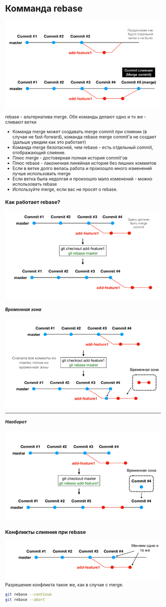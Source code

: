 # Комманда rebase

![img.png](img.png)

rebase - альтернатива merge. Обе команды делают одно и то же - сливают ветки
- Команда merge может создавать merge commit при слиянии (в случае не
fast-forward), команда rebase merge commit'а не создает (дальше увидим
как это работает)
- Команда merge безопасней, чем rebase - есть отдельный commit,
отображающий слияние.
- Плюс merge - достоверная полная история commit'ов
- Плюс rebase - лаконичная линейная история без лишних коммитов
- Если в ветке долго велась работа и произошло много изменений лучше использовать merge
- Если ветка была недолгая и произошло мало изменений - можно использовать rebase
- Используйте merge, если вас не просят о rebase.

### Как работает rebase?
![img_1.png](img_1.png)

##### Временная зона
![img_4.png](img_4.png)

---

##### Наоборот

![img_2.png](img_2.png)



### Конфликты слияния при rebase

![img_3.png](img_3.png)
Разрешение конфликта такое же, как в случае с merge.

```bash
git rebase --continue
git rebase --abort
```
